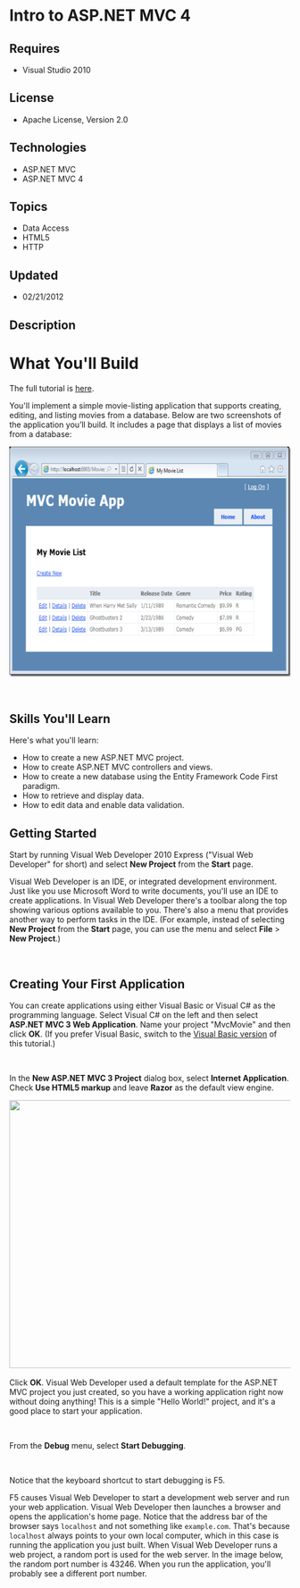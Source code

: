 # Intro to ASP.NET MVC 4
## Requires
- Visual Studio 2010
## License
- Apache License, Version 2.0
## Technologies
- ASP.NET MVC
- ASP.NET MVC 4
## Topics
- Data Access
- HTML5
- HTTP
## Updated
- 02/21/2012
## Description

<h1>What You'll Build</h1>
<p>The full tutorial is <a href="http://www.asp.net/mvc/tutorials/mvc-4/getting-started-with-aspnet-mvc4/intro-to-aspnet-mvc-4">
here</a>.</p>
<p>You'll implement a simple movie-listing application that supports creating, editing, and listing movies from a database. Below are two screenshots of the application you&rsquo;ll build. It includes a page that displays a list of movies from a database:</p>
<p><img src="49852-windowslivewriter_introtoasp.netmvc3_e539_movieswithvarioussm_thumb%5b1%5d.png" alt="" width="651" height="412"></p>
<p><img src="http://i1.asp.net/umbraco-beta-media/2578258/WindowsLiveWriter_IntrotoASP.NETMVC3_E539_createError_thumb_1.png" alt=""></p>
<h2>Skills You'll Learn</h2>
<p>Here's what you'll learn:</p>
<ul>
<li>How to create a new ASP.NET MVC project. </li><li>How to create ASP.NET MVC controllers and views. </li><li>How to create a new database using the Entity Framework Code First paradigm. </li><li>How to retrieve and display data. </li><li>How to edit data and enable data validation. </li></ul>
<h2>Getting Started</h2>
<p>Start by running Visual Web Developer 2010 Express (&quot;Visual Web Developer&quot; for short) and select
<strong>New Project</strong> from the <strong>Start</strong> page.</p>
<p>Visual Web Developer is an IDE, or integrated development environment. Just like you use Microsoft Word to write documents, you'll use an IDE to create applications. In Visual Web Developer there's a toolbar along the top showing various options available
 to you. There's also a menu that provides another way to perform tasks in the IDE. (For example, instead of selecting
<strong>New Project</strong> from the <strong>Start</strong> page, you can use the menu and select
<strong>File</strong> &gt; <strong>New Project</strong>.)</p>
<p><a href="http://i3.asp.net/common/www-css/i//MVC3/MVC3_gettingStarted_CS/img/VWD.PNG"><img src="http://i3.asp.net/common/www-css/i//MVC3/MVC3_gettingStarted_CS/img/VWDsm.PNG" alt=""></a></p>
<h2>Creating Your First Application</h2>
<p>You can create applications using either Visual Basic or Visual C# as the programming language. Select Visual C# on the left and then select
<strong>ASP.NET MVC 3 Web Application</strong>. Name your project &quot;MvcMovie&quot; and then click
<strong>OK</strong>. (If you prefer Visual Basic, switch to the <a href="http://www.asp.net/mvc/tutorials/getting-started-with-mvc3-part1-vb" target="_blank">
Visual Basic version</a> of this tutorial.)</p>
<p><img src="http://i3.asp.net/common/www-css/i//MVC3/MVC3_gettingStarted_CS/img/NewProjectSm.PNG" alt=""></p>
<p>In the <strong>New ASP.NET MVC 3 Project</strong> dialog box, select <strong>Internet Application</strong>. Check
<strong>Use HTML5 markup</strong> and leave <strong>Razor</strong> as the default view engine.</p>
<p><img src="http://i1.asp.net/umbraco-beta-media/2578264/WindowsLiveWriter_IntrotoASP.NETMVC3_E539_NewMVC3project_10.png" alt="" width="530" height="480"></p>
<p>Click <strong>OK</strong>. Visual Web Developer used a default template for the ASP.NET MVC project you just created, so you have a working application right now without doing anything! This is a simple &quot;Hello World!&quot; project, and it's a good place to start
 your application.</p>
<p><a href="http://i3.asp.net/common/www-css/i//MVC3/MVC3_gettingStarted_CS/img/VisualStudioMvcMovie.png"><img class="auto" src="http://i3.asp.net/common/www-css/i//MVC3/MVC3_gettingStarted_CS/img/VisualStudioMvcMovieSm.PNG" alt=""></a></p>
<p>From the <strong>Debug</strong> menu, select <strong>Start Debugging</strong>.</p>
<p><img src="http://i3.asp.net/common/www-css/i//MVC3/MVC3_gettingStarted_CS/img/StartWithoutDebug.png" alt=""></p>
<p>Notice that the keyboard shortcut to start debugging is F5.</p>
<p>F5 causes Visual Web Developer to start a development web server and run your web application. Visual Web Developer then launches a browser and opens the application's home page. Notice that the address bar of the browser says
<code>localhost</code> and not something like <code>example.com</code>. That's because
<code>localhost</code> always points to your own local computer, which in this case is running the application you just built. When Visual Web Developer runs a web project, a random port is used for the web server. In the image below, the random port number
 is 43246. When you run the application, you'll probably see a different port number.</p>
<p><img src="http://i3.asp.net/common/www-css/i//MVC3/MVC3_gettingStarted_CS/img/YourProjectWillHave.PNG" alt=""></p>
